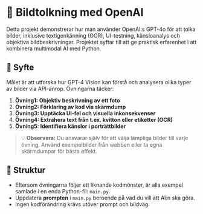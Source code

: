 # 📸 Bildtolkning med OpenAI

Detta projekt demonstrerar hur man använder OpenAI:s GPT-4o för att tolka bilder, inklusive textigenkänning (OCR), UI-testning, känsloanalys och objektiva bildbeskrivningar. Projektet syftar till att ge praktisk erfarenhet i att kombinera multimodal AI med Python.

## 🎯 Syfte

Målet är att utforska hur GPT-4 Vision kan förstå och analysera olika typer av bilder via API-anrop. Övningarna täcker:

1. **Övning1: Objektiv beskrivning av ett foto**
2. **Övning2: Förklaring av kod via skärmdump**
3. **Övning3: Upptäcka UI-fel och visuella inkonsekvenser**
4. **Övning4: Extrahera text från t.ex. kvitton eller etiketter (OCR)**
5. **Övning5: Identifiera känslor i porträttbilder**

> 💡 **Observera:** Du ansvarar själv för att välja lämpliga bilder till varje övning. Använd exempelbilder från webben eller ta egna skärmdumpar för bästa effekt.

## 📁 Struktur

- Eftersom övningarna följer ett liknande kodmönster, är alla exempel samlade i en enda Python-fil: `main.py`.
- Uppdatera **prompten** i `main.py` beroende på vad du vill att AI:n ska göra.
- Ingen kodförändring krävs utöver prompt och bildväg.



